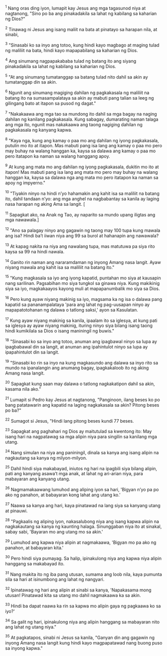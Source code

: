 <sup>1</sup>
Nang oras ding iyon, lumapit kay Jesus ang mga tagasunod niya at nagtanong, "Sino po ba ang pinakadakila sa lahat ng kabilang sa kaharian ng Dios?" 

<sup>2</sup>
Tinawag ni Jesus ang isang maliit na bata at pinatayo sa harapan nila, at sinabi, 

<sup>3</sup>
"Sinasabi ko sa inyo ang totoo, kung hindi kayo magbago at maging tulad ng maliliit na bata, hindi kayo mapapabilang sa kaharian ng Dios. 

<sup>4</sup>
Ang sinumang nagpapakababa tulad ng batang ito ang siyang pinakadakila sa lahat ng kabilang sa kaharian ng Dios. 

<sup>5</sup>
"At ang sinumang tumatanggap sa batang tulad nito dahil sa akin ay tumatanggap din sa akin. 

<sup>6</sup>
Ngunit ang sinumang magiging dahilan ng pagkakasala ng maliliit na batang ito na sumasampalataya sa akin ay mabuti pang talian sa leeg ng gilingang bato at itapon sa pusod ng dagat." 

<sup>7</sup>
"Nakakaawa ang mga tao sa mundong ito dahil sa mga bagay na naging dahilan ng kanilang pagkakasala. Kung sabagay, dumarating naman talaga ang mga ito, ngunit mas nakakaawa ang taong nagiging dahilan ng pagkakasala ng kanyang kapwa. 

<sup>8</sup>
"Kaya nga, kung ang kamay o paa mo ang dahilan ng iyong pagkakasala, putulin mo ito at itapon. Mas mabuti pang isa lang ang kamay o paa mo pero may buhay na walang hanggan ka, kaysa sa dalawa ang kamay o paa mo pero itatapon ka naman sa walang hanggang apoy. 

<sup>9</sup>
At kung ang mata mo ang dahilan ng iyong pagkakasala, dukitin mo ito at itapon! Mas mabuti pang isa lang ang mata mo pero may buhay na walang hanggan ka, kaysa sa dalawa nga ang mata mo pero itatapon ka naman sa apoy ng impyerno." 

<sup>10</sup>
"Tiyakin ninyo na hindi nʼyo hahamakin ang kahit isa sa maliliit na batang ito, dahil tandaan nʼyo: ang mga anghel na nagbabantay sa kanila ay laging nasa harapan ng aking Ama sa langit. [ 

<sup>11</sup>
Sapagkat ako, na Anak ng Tao, ay naparito sa mundo upang iligtas ang mga nawawala.] 

<sup>12</sup>
"Ano sa palagay ninyo ang gagawin ng taong may 100 tupa kung mawala ang isa? Hindi baʼt iiwan niya ang 99 sa burol at hahanapin ang nawawala? 

<sup>13</sup>
At kapag nakita na niya ang nawalang tupa, mas matutuwa pa siya rito kaysa sa 99 na hindi nawala. 

<sup>14</sup>
Ganito rin naman ang nararamdaman ng inyong Amang nasa langit. Ayaw niyang mawala ang kahit isa sa maliliit na batang ito." 

<sup>15</sup>
"Kung magkasala sa iyo ang iyong kapatid, puntahan mo siya at kausapin nang sarilinan. Pagsabihan mo siya tungkol sa ginawa niya. Kung makikinig siya sa iyo, magkakaayos kayong muli at mapapanumbalik mo siya sa Dios. 

<sup>16</sup>
Pero kung ayaw niyang makinig sa iyo, magsama ka ng isa o dalawa pang kapatid sa pananampalataya 'para ang lahat ng pag-uusapan ninyo ay mapapatotohanan ng dalawa o tatlong saksi,' ayon sa Kasulatan. 

<sup>17</sup>
Kung ayaw niyang makinig sa kanila, ipaalam ito sa iglesya, at kung pati sa iglesya ay ayaw niyang makinig, ituring ninyo siya bilang isang taong hindi kumikilala sa Dios o isang maniningil ng buwis." 

<sup>18</sup>
"Sinasabi ko sa inyo ang totoo, anuman ang ipagbawal ninyo sa lupa ay ipagbabawal din sa langit, at anuman ang ipahintulot ninyo sa lupa ay ipapahintulot din sa langit. 

<sup>19</sup>
"Sinasabi ko rin sa inyo na kung magkasundo ang dalawa sa inyo rito sa mundo na ipanalangin ang anumang bagay, ipagkakaloob ito ng aking Amang nasa langit. 

<sup>20</sup>
Sapagkat kung saan may dalawa o tatlong nagkakatipon dahil sa akin, kasama nila ako." 

<sup>21</sup>
Lumapit si Pedro kay Jesus at nagtanong, "Panginoon, ilang beses ko po bang patatawarin ang kapatid na laging nagkakasala sa akin? Pitong beses po ba?" 

<sup>22</sup>
Sumagot si Jesus, "Hindi lang pitong beses kundi 77 beses. 

<sup>23</sup>
Sapagkat ang paghahari ng Dios ay maitutulad sa kwentong ito: May isang hari na nagpatawag sa mga alipin niya para singilin sa kanilang mga utang. 

<sup>24</sup>
Nang simulan na niya ang paniningil, dinala sa kanya ang isang alipin na nagkautang sa kanya ng milyon-milyon. 

<sup>25</sup>
Dahil hindi siya makabayad, iniutos ng hari na ipagbili siya bilang alipin, pati ang kanyang asawaʼt mga anak, at lahat ng ari-arian niya, para mabayaran ang kanyang utang. 

<sup>26</sup>
Nagmamakaawang lumuhod ang aliping iyon sa hari, 'Bigyan nʼyo pa po ako ng panahon, at babayaran kong lahat ang utang ko.' 

<sup>27</sup>
Naawa sa kanya ang hari, kaya pinatawad na lang siya sa kanyang utang at pinauwi. 

<sup>28</sup>
"Pagkaalis ng aliping iyon, nakasalubong niya ang isang kapwa alipin na nagkakautang sa kanya ng kaunting halaga. Sinunggaban niya ito at sinakal, sabay sabi, 'Bayaran mo ang utang mo sa akin.' 

<sup>29</sup>
Lumuhod ang kapwa niya alipin at nagmakaawa, 'Bigyan mo pa ako ng panahon, at babayaran kita.' 

<sup>30</sup>
Pero hindi siya pumayag. Sa halip, ipinakulong niya ang kapwa niya alipin hanggang sa makabayad ito. 

<sup>31</sup>
Nang makita ito ng iba pang utusan, sumama ang loob nila, kaya pumunta sila sa hari at isinumbong ang lahat ng nangyari. 

<sup>32</sup>
Ipinatawag ng hari ang alipin at sinabi sa kanya, 'Napakasama mong utusan! Pinatawad kita sa utang mo dahil nagmakaawa ka sa akin. 

<sup>33</sup>
Hindi ba dapat naawa ka rin sa kapwa mo alipin gaya ng pagkaawa ko sa iyo?' 

<sup>34</sup>
Sa galit ng hari, ipinakulong niya ang alipin hanggang sa mabayaran nito ang lahat ng utang niya." 

<sup>35</sup>
At pagkatapos, sinabi ni Jesus sa kanila, "Ganyan din ang gagawin ng inyong Amang nasa langit kung hindi kayo magpapatawad nang buong puso sa inyong kapwa."